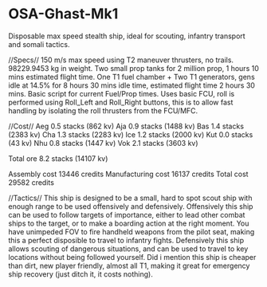 # OSA-Ghast-Mk1
Disposable max speed stealth ship, ideal for scouting, infantry transport and somali tactics.

//Specs//
150 m/s max speed using T2 maneuver thrusters, no trails.
98229.9453 kg in weight.
Two small prop tanks for 2 million prop, 1 hours 10 mins estimated flight time.
One T1 fuel chamber + Two T1 generators, gens idle at 14.5% for 8 hours 30 mins idle time, estimated flight time 2 hours 30 mins.
Basic script for current Fuel/Prop times.
Uses basic FCU, roll is performed using Roll_Left and Roll_Right buttons, this is to allow fast handling by isolating the roll thrusters from the FCU/MFC.

//Cost//
Aeg 0.5 stacks (862 kv)
Aja 0.9 stacks (1488 kv)
Bas 1.4 stacks (2383 kv)
Cha 1.3 stacks (2283 kv)
Ice 1.2 stacks (2000 kv)
Kut 0.0 stacks (43 kv)
Nhu 0.8 stacks (1447 kv)
Vok 2.1 stacks (3603 kv)

Total ore 8.2 stacks (14107 kv)

Assembly cost 13446 credits
Manufacturing cost 16137 credits
Total cost 29582 credits

//Tactics//
This ship is designed to be a small, hard to spot scout ship with enough range to be used offensively and defensively.
Offensively this ship can be used to follow targets of importance, either to lead other combat ships to the target, or to make a boarding action at the right moment.
You have unimpeded FOV to fire handheld weapons from the pilot seat, making this a perfect disposible to travel to infantry fights.
Defensively this ship allows scouting of dangerous situations, and can be used to travel to key locations without being followed yourself.
Did i mention this ship is cheaper than dirt, new player friendly, almost all T1, making it great for emergency ship recovery (just ditch it, it costs nothing).
